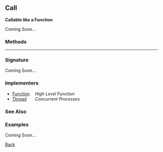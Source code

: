Call
----
__Callable like a Function__

Coming Soon...


### Methods

-------------------------------


### Signature


Coming Soon...


### Implementers

* <span style="width:75px; float:left;">[Function](function)</span> _High Level Function_
* <span style="width:75px; float:left;">[Thread](thread)</span> _Concurrent Processes_


### See Also



### Examples

Coming Soon...

[Back](/documentation)
